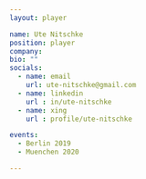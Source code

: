 ```yaml
---
layout: player

name: Ute Nitschke
position: player
company: 
bio: ""
socials:
  - name: email
    url: ute-nitschke@gmail.com
  - name: linkedin
    url : in/ute-nitschke
  - name: xing
    url : profile/ute-nitschke

events:
  - Berlin 2019
  - Muenchen 2020

---
```

